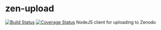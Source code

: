 # zen-upload
[![Build Status](https://travis-ci.org/contentmine/zen-upload.svg?branch=master)](https://travis-ci.org/contentmine/zen-upload)
[![Coverage Status](https://coveralls.io/repos/contentmine/zen-upload.svg)](https://coveralls.io/r/contentmine/zen-upload)
NodeJS client for uploading to Zenodo
